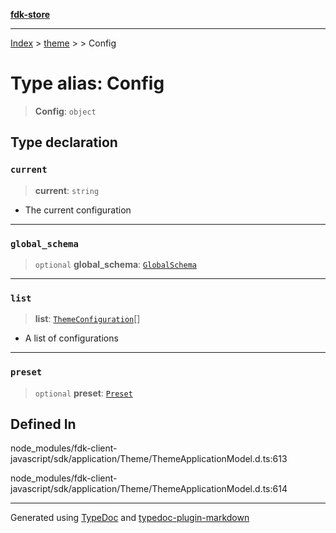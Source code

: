 [**fdk-store**](../../../README.md)
***

[Index](../../../API.md) > [theme](../../README.md) > [<internal>](../README.md) > Config

# Type alias: Config

> **Config**: `object`

## Type declaration

### `current`

> **current**: `string`

- The current configuration

***

### `global_schema`

> `optional` **global\_schema**: [`GlobalSchema`](type-alias.GlobalSchema.md)

***

### `list`

> **list**: [`ThemeConfiguration`](type-alias.ThemeConfiguration.md)[]

- A list of configurations

***

### `preset`

> `optional` **preset**: [`Preset`](type-alias.Preset.md)

## Defined In

node\_modules/fdk-client-javascript/sdk/application/Theme/ThemeApplicationModel.d.ts:613

node\_modules/fdk-client-javascript/sdk/application/Theme/ThemeApplicationModel.d.ts:614

***
Generated using [TypeDoc](https://typedoc.org/) and [typedoc-plugin-markdown](https://www.npmjs.com/package/typedoc-plugin-markdown)
